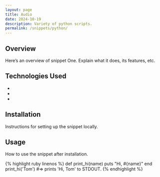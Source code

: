```yaml
---
layout: page
title: Audio
date: 2024-10-19
description: Variety of python scripts.
permalink: /snippets/python/
---
```

<meta http-equiv="Content-Security-Policy" content="default-src 'self'; img-src 'self' https:; script-src 'self'; style-src 'self' 'unsafe-inline';">
<meta http-equiv="X-Content-Type-Options" content="nosniff">
<meta http-equiv="Strict-Transport-Security" content="max-age=31536000; includeSubDomains; preload">
<meta name="referrer" content="no-referrer">
<meta http-equiv="X-Frame-Options" content="DENY">
<meta http-equiv="Permissions-Policy" content="geolocation=(), microphone=(), camera=()">
<meta http-equiv="X-XSS-Protection" content="1; mode=block">
<meta http-equiv="Access-Control-Allow-Origin" content="*">
<meta http-equiv="Cross-Origin-Embedder-Policy" content="require-corp">
<meta http-equiv="Cross-Origin-Opener-Policy" content="same-origin">
<meta http-equiv="Cross-Origin-Resource-Policy" content="same-origin">
<meta http-equiv="Expect-CT" content="max-age=86400, enforce">

## Overview
Here’s an overview of snippet One. Explain what it does, its features, etc.

## Technologies Used
- 
- 
- 

## Installation
Instructions for setting up the snippet locally.

## Usage
How to use the snippet after installation.

<link rel="stylesheet" href="{{ 'css/amiscreant.css' | relative_url }}">
<div class="highlight-zenburn">
{% highlight ruby linenos %}
def print_hi(name)
  puts "Hi, #{name}"
end
print_hi('Tom')
#=> prints 'Hi, Tom' to STDOUT.
{% endhighlight %}
</div>
<style>
  footer {
    display: none;
  }
</style>